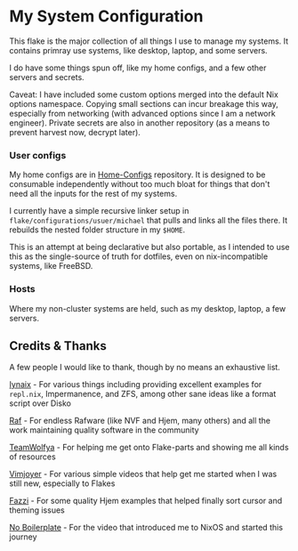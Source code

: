 # My System Configuration

This flake is the major collection of all things I use to manage my systems. It contains primray use systems, like desktop, laptop, and some servers.

I do have some things spun off, like my home configs, and a few other servers and secrets.

Caveat: I have included some custom options merged into the default Nix options namespace. Copying small sections can incur breakage this way, especially from networking (with advanced options since I am a network engineer). Private secrets are also in another repository (as a means to prevent harvest now, decrypt later).

### User configs

My home configs are in [Home-Configs](https://github.com/Michael-C-Buckley/home-config) repository. It is designed to be consumable independently without too much bloat for things that don't need all the inputs for the rest of my systems.

I currently have a simple recursive linker setup in `flake/configurations/usuer/michael` that pulls and links all the files there. It rebuilds the nested folder structure in my `$HOME`.

This is an attempt at being declarative but also portable, as I intended to use this as the single-source of truth for dotfiles, even on nix-incompatible systems, like FreeBSD.

### Hosts

Where my non-cluster systems are held, such as my desktop, laptop, a few servers.

## Credits & Thanks

A few people I would like to thank, though by no means an exhaustive list.

[Iynaix](https://github.com/iynaix/) - For various things including providing excellent examples for `repl.nix`, Impermanence, and ZFS, among other sane ideas like a format script over Disko

[Raf](https://github.com/notashelf/) - For endless Rafware (like NVF and Hjem, many others) and all the work maintaining quality software in the community

[TeamWolfya](https://github.com/teamwolfyta) - For helping me get onto Flake-parts and showing me all kinds of resources

[Vimjoyer](https://www.youtube.com/@vimjoyer) - For various simple videos that help get me started when I was still new, especially to Flakes

[Fazzi](https://gitlab.com/fazzi/nixohess) - For some quality Hjem examples that helped finally sort cursor and theming issues

[No Boilerplate](https://www.youtube.com/watch?v=CwfKlX3rA6E) - For the video that introduced me to NixOS and started this journey
